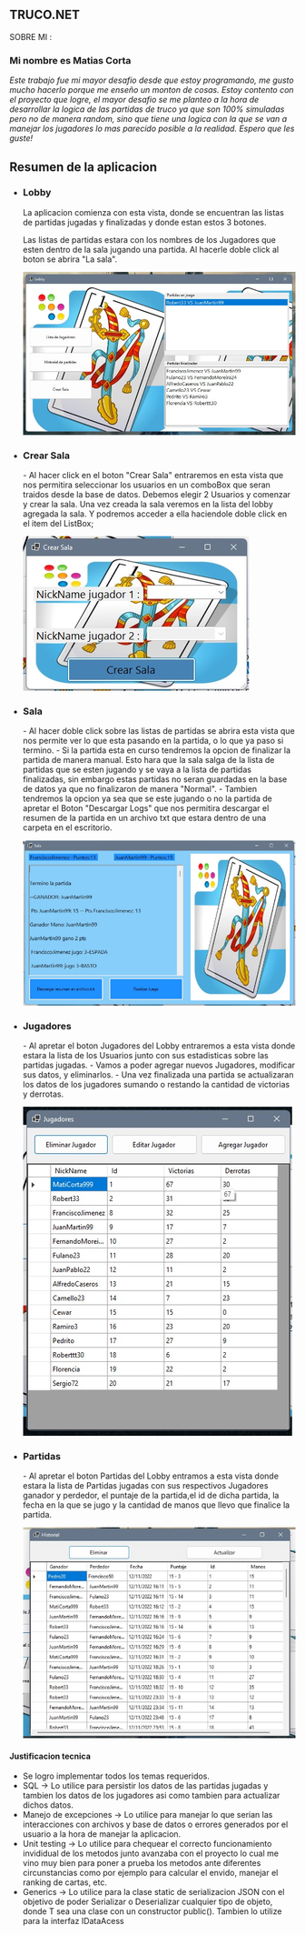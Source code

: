 ## **TRUCO.NET**

 SOBRE MI : 
 
 
### Mi nombre es **Matias Corta**

*Este trabajo fue mi mayor desafio desde que estoy programando, me gusto mucho hacerlo porque me enseño un monton de cosas. Estoy contento con el proyecto que logre, el mayor desafio se me planteo a la hora de desarrollar la logica de las partidas de truco ya que son 100% simuladas pero no de manera random, sino que tiene una logica con la que se van a manejar los jugadores lo mas parecido posible a la realidad. Espero que les guste!*

<h2> Resumen de la aplicacion </h2>

<ul>
  <li><h3>Lobby</h3>  
  La aplicacion comienza con esta vista, donde se encuentran las listas de partidas jugadas y finalizadas y donde estan estos 3 botones.
  
  Las listas de partidas estara con los nombres de los Jugadores que esten dentro de la sala jugando una partida.
  Al hacerle doble click al boton se abrira "La sala".
  
 ![](https://github.com/CortaMatias/Corta.Matias.TP2/blob/main/Fotos%20Readme/Lobby.jpeg)</li>
  
  <li><h3>Crear Sala</h3>
  - Al hacer click en el boton "Crear Sala" entraremos en esta vista que nos permitira seleccionar los usuarios en un comboBox que seran traidos desde la base de datos. Debemos elegir 2 Usuarios y comenzar y crear la sala. Una vez creada la sala veremos en la lista del lobby agregada la sala. Y podremos acceder a ella haciendole doble click en el item del ListBox;
  
  ![](https://github.com/CortaMatias/Corta.Matias.TP2/blob/main/Fotos%20Readme/CrearSala.jpeg) </li>
  
  
  <li><h3>Sala</h3>
  - Al hacer doble click sobre las listas de partidas se abrira esta vista que nos permite ver lo que esta pasando en la partida, o lo que ya paso si termino.
  - Si la partida esta en curso tendremos la opcion de finalizar la partida de manera manual. Esto hara que la sala salga de la lista de partidas que se esten jugando y se vaya a la lista de partidas finalizadas, sin embargo estas partidas no seran guardadas en la base de datos ya que no finalizaron de manera "Normal".
  - Tambien tendremos la opcion ya sea que se este jugando o no la partida de apretar el Boton "Descargar Logs" que nos permitira descargar el resumen de la partida en un archivo txt que estara dentro de una carpeta en el escritorio.
   
 ![](https://github.com/CortaMatias/Corta.Matias.TP2/blob/main/Fotos%20Readme/Sala.jpeg) </li> 
  
  <li><h3>Jugadores</h3>
  - Al apretar el boton Jugadores del Lobby entraremos a esta vista donde estara la lista de los Usuarios junto con sus estadisticas sobre las partidas jugadas.
  - Vamos a poder agregar nuevos Jugadores, modificar sus datos, y eliminarlos.
  - Una vez finalizada una partida se actualizaran los datos de los jugadores sumando o restando la cantidad de victorias y derrotas.
  
 ![](https://github.com/CortaMatias/Corta.Matias.TP2/blob/main/Fotos%20Readme/Jugadores.jpeg) </li>
  
  <li><h3>Partidas</h3>
  - Al apretar el boton Partidas del Lobby entramos a esta vista donde estara la lista de Partidas jugadas con sus respectivos Jugadores ganador y perdedor, el puntaje de la partida,el id de dicha partida, la fecha en la que se jugo y la cantidad de manos que llevo que finalice la partida. 
  
  ![](https://github.com/CortaMatias/Corta.Matias.TP2/blob/main/Fotos%20Readme/Partida.jpeg) </li>
</ul>
 
 
 <h4> Justificacion tecnica</h4>
 
 - Se logro implementar todos los temas requeridos.
 - SQL -> Lo utilice para persistir los datos de las partidas jugadas y tambien los datos de los jugadores asi como tambien para actualizar dichos datos.
 - Manejo de excepciones -> Lo utilice para manejar lo que serian las interacciones con archivos y base de datos o errores generados por el usuario a la hora de manejar la aplicacion.
 - Unit testing -> Lo utilice para chequear el correcto funcionamiento invididual de los metodos junto avanzaba con el proyecto lo cual me vino muy bien para poner a prueba los metodos ante diferentes circunstancias como por ejemplo para calcular el envido, manejar el ranking de cartas, etc.
 - Generics -> Lo utilice para la clase static de serializacion JSON con el objetivo de poder Serializar o Deserializar cualquier tipo de objeto, donde T sea una clase con un constructor public(). Tambien lo utilize para la interfaz IDataAcess
 
 
